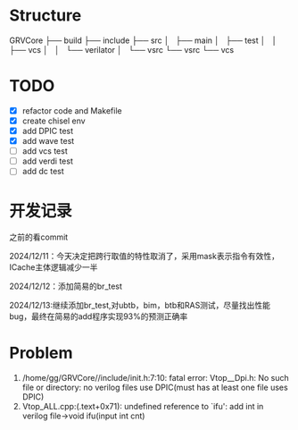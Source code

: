 # Structure

GRVCore
├── build
├── include
├── src
│   ├── main
│   ├── test
│   │   ├── vcs
│   │   └── verilator
│   └── vsrc
└── vsrc
    └── vcs

# TODO

* [X] refactor code and Makefile
* [X] create chisel env
* [X] add DPIC test
* [X] add wave test
* [ ] add vcs test
* [ ] add verdi test
* [ ] add dc test

# 开发记录

之前的看commit

2024/12/11：今天决定把跨行取值的特性取消了，采用mask表示指令有效性，ICache主体逻辑减少一半

2024/12/12：添加简易的br_test

2024/12/13:继续添加br_test,对ubtb，bim，btb和RAS测试，尽量找出性能bug，最终在简易的add程序实现93%的预测正确率

# Problem

1. /home/gg/GRVCore//include/init.h:7:10: fatal error: Vtop__Dpi.h: No such file or directory: no verilog files use DPIC(must has at least one file uses DPIC)
2. Vtop_ALL.cpp:(.text+0x71): undefined reference to `ifu': add int in verilog file->void ifu(input int cnt)
